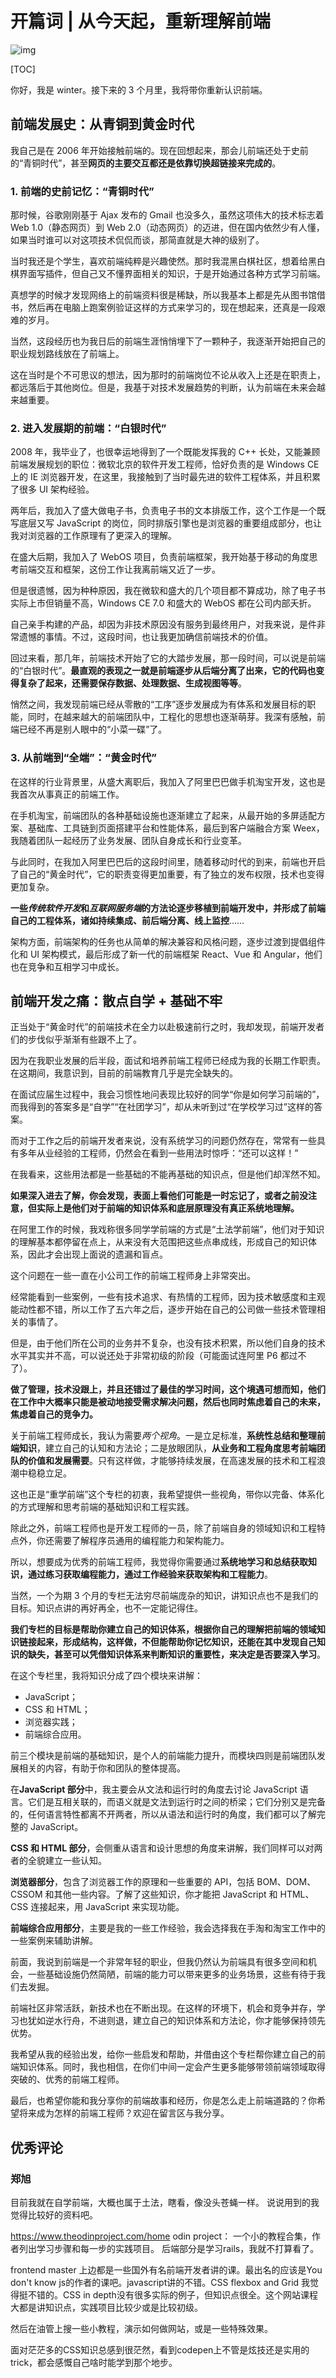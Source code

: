 # 开篇词 | 从今天起，重新理解前端

![img](assets/8807661ef5b82fcb75e8b8f2dbd71ef1.jpg)

[TOC]

你好，我是 winter。接下来的 3 个月里，我将带你重新认识前端。

## 前端发展史：从青铜到黄金时代

我自己是在 2006 年开始接触前端的。现在回想起来，那会儿前端还处于史前的“青铜时代”，甚至**网页的主要交互都还是依靠切换超链接来完成的**。

### 1. 前端的史前记忆：“青铜时代”

那时候，谷歌刚刚基于 Ajax 发布的 Gmail 也没多久，虽然这项伟大的技术标志着 Web 1.0（静态网页）到 Web 2.0（动态网页）的迈进，但在国内依然少有人懂，如果当时谁可以对这项技术侃侃而谈，那简直就是大神的级别了。

当时我还是个学生，喜欢前端纯粹是兴趣使然。那时我混黑白棋社区，想着给黑白棋界面写插件，但自己又不懂界面相关的知识，于是开始通过各种方式学习前端。

真想学的时候才发现网络上的前端资料很是稀缺，所以我基本上都是先从图书馆借书，然后再在电脑上跑案例验证这样的方式来学习的，现在想起来，还真是一段艰难的岁月。

当然，这段经历也为我日后的前端生涯悄悄埋下了一颗种子，我逐渐开始把自己的职业规划路线放在了前端上。

这在当时是个不可思议的想法，因为那时的前端岗位不论从收入上还是在职责上，都远落后于其他岗位。但是，我基于对技术发展趋势的判断，认为前端在未来会越来越重要。

### 2. 进入发展期的前端：“白银时代”

2008 年，我毕业了，也很幸运地得到了一个既能发挥我的 C++ 长处，又能兼顾前端发展规划的职位：微软北京的软件开发工程师，恰好负责的是 Windows CE 上的 IE 浏览器开发，在这里，我接触到了当时最先进的软件工程体系，并且积累了很多 UI 架构经验。

两年后，我加入了盛大做电子书，负责电子书的文本排版工作，这个工作是一个既写底层又写 JavaScript 的岗位，同时排版引擎也是浏览器的重要组成部分，也让我对浏览器的工作原理有了更深入的理解。

在盛大后期，我加入了 WebOS 项目，负责前端框架，我开始基于移动的角度思考前端交互和框架，这份工作让我离前端又近了一步。

但是很遗憾，因为种种原因，我在微软和盛大的几个项目都不算成功，除了电子书实际上市但销量不高，Windows CE 7.0 和盛大的 WebOS 都在公司内部夭折。

自己亲手构建的产品，却因为非技术原因没有服务到最终用户，对我来说，是件非常遗憾的事情。不过，这段时间，也让我更加确信前端技术的价值。

回过来看，那几年，前端技术开始了它的大踏步发展，那一段时间，可以说是前端的“白银时代”。**最直观的表现之一就是前端逐步从后端分离了出来，它的代码也变得复杂了起来，还需要保存数据、处理数据、生成视图等等**。

悄然之间，我发现前端已经从零散的“工序”逐步发展成为有体系和发展目标的职能，同时，在越来越大的前端团队中，工程化的思想也逐渐萌芽。我深有感触，前端已经不再是别人眼中的“小菜一碟”了。

### 3. 从前端到“全端”：“黄金时代”

在这样的行业背景里，从盛大离职后，我加入了阿里巴巴做手机淘宝开发，这也是我首次从事真正的前端工作。

在手机淘宝，前端团队的各种基础设施也逐渐建立了起来，从最开始的多屏适配方案、基础库、工具链到页面搭建平台和性能体系，最后到客户端融合方案 Weex，我随着团队一起经历了业务发展、团队自身成长和行业变革。

与此同时，在我加入阿里巴巴后的这段时间里，随着移动时代的到来，前端也开启了自己的“黄金时代”，它的职责变得更加重要，有了独立的发布权限，技术也变得更加复杂。

**一些*传统软件开发*和*互联网服务端*的方法论逐步移植到前端开发中，并形成了前端自己的工程体系，诸如持续集成、前后端分离、线上监控**……

架构方面，前端架构的任务也从简单的解决兼容和风格问题，逐步过渡到提倡组件化和 UI 架构模式，最后形成了新一代的前端框架 React、Vue 和 Angular，他们也在竞争和互相学习中成长。

## 前端开发之痛：散点自学 + 基础不牢

正当处于“黄金时代”的前端技术在全力以赴极速前行之时，我却发现，前端开发者们的步伐似乎渐渐有些跟不上了。

因为在我职业发展的后半段，面试和培养前端工程师已经成为我的长期工作职责。在这期间，我意识到，目前的前端教育几乎是完全缺失的。

在面试应届生过程中，我会习惯性地问表现比较好的同学“你是如何学习前端的”，而我得到的答案多是“自学”“在社团学习”，却从未听到过“在学校学习过”这样的答案。

而对于工作之后的前端开发者来说，没有系统学习的问题仍然存在，常常有一些具有多年从业经验的工程师，仍然会在看到一些用法时惊呼：“还可以这样！”

在我看来，这些用法都是一些基础的不能再基础的知识点，但是他们却浑然不知。

**如果深入进去了解，你会发现，表面上看他们可能是一时忘记了，或者之前没注意，但实际上是他们对于前端的知识体系和底层原理没有真正系统地理解。**

在阿里工作的时候，我戏称很多同学学前端的方式是“土法学前端”，他们对于知识的理解基本都停留在点上，从来没有大范围把这些点串成线，形成自己的知识体系，因此才会出现上面说的遗漏和盲点。

这个问题在一些一直在小公司工作的前端工程师身上非常突出。

经常能看到一些案例，一些有技术追求、有热情的工程师，因为技术敏感度和主观能动性都不错，所以工作了五六年之后，逐步开始在自己的公司做一些技术管理相关的事情了。

但是，由于他们所在公司的业务并不复杂，也没有技术积累，所以他们自身的技术水平其实并不高，可以说还处于非常初级的阶段（可能面试连阿里 P6 都过不了）。

**做了管理，技术没跟上，并且还错过了最佳的学习时间，这个境遇可想而知，他们在工作中大概率只能是被动地接受需求解决问题，然后也同时焦虑着自己的未来，焦虑着自己的竞争力。**

关于前端工程师成长，我认为需要*两个视角*。一是立足标准，**系统性总结和整理前端知识**，建立自己的认知和方法论；二是放眼团队，**从业务和工程角度思考前端团队的价值和发展需要**。只有这样做，才能够持续发展，在高速发展的技术和工程浪潮中稳稳立足。

这也正是“重学前端”这个专栏的初衷，我希望提供一些视角，带你以完备、体系化的方式理解和思考前端的基础知识和工程实践。

除此之外，前端工程师也是开发工程师的一员，除了前端自身的领域知识和工程特点外，你还需要了解程序员通用的编程能力和架构能力。

所以，想要成为优秀的前端工程师，我觉得你需要通过**系统地学习和总结获取知识，通过练习获取编程能力，通过工作经验来获取架构和工程能力**。

当然，一个为期 3 个月的专栏无法穷尽前端庞杂的知识，讲知识点也不是我们的目标。知识点讲的再好再全，也不一定能记得住。

**我们专栏的目标是帮助你建立自己的知识体系，根据你自己的理解把前端的领域知识链接起来，形成结构，这样做，不但能帮助你记忆知识，还能在其中发现自己知识的缺失，甚至可以凭借知识体系来判断知识的重要性，来决定是否要深入学习**。

在这个专栏里，我将知识分成了四个模块来讲解：

- JavaScript；
- CSS 和 HTML；
- 浏览器实践；
- 前端综合应用。

前三个模块是前端的基础知识，是个人的前端能力提升，而模块四则是前端团队发展相关的内容，有助于你和团队的整体提高。

在**JavaScript 部分**中，我主要会从文法和运行时的角度去讨论 JavaScript 语言。它们是互相关联的，而语义就是文法到运行时之间的桥梁；它们分别又是完备的，任何语言特性都离不开两者，所以从语法和运行时的角度，我们都可以了解完整的 JavaScript。

**CSS 和 HTML 部分**，会侧重从语言和设计思想的角度来讲解，我们同样可以对两者的全貌建立一些认知。

**浏览器部分**，包含了浏览器工作的原理和一些重要的 API，包括 BOM、DOM、CSSOM 和其他一些内容。了解了这些知识，你才能把 JavaScript 和 HTML、CSS 连接起来，用 JavaScript 来实现功能。

**前端综合应用部分**，主要是我的一些工作经验，我会选择我在手淘和淘宝工作中的一些案例来辅助讲解。

前面，我说到前端是一个非常年轻的职业，但我仍然认为前端具有很多空间和机会，一些基础设施仍然简陋，前端的能力可以带来更多的业务场景，这些有待于我们去发掘。

前端社区非常活跃，新技术也在不断出现。在这样的环境下，机会和竞争并存，学习也犹如逆水行舟，不进则退，建立自己的知识体系和方法论，你才能够保持领先优势。

我希望从我的经验出发，给你一些启发和帮助，并借由这个专栏帮你建立自己的前端知识体系。同时，我也相信，在你们中间一定会产生更多能够带领前端领域取得突破的、优秀的前端工程师。

最后，也希望你能和我分享你的前端故事和经历，你是怎么走上前端道路的？你希望将来成为怎样的前端工程师？欢迎在留言区与我分享。

## 优秀评论

### 郑旭

目前我就在自学前端，大概也属于土法，瞎看，像没头苍蝇一样。
说说用到的我觉得比较好的资料吧。

https://www.theodinproject.com/home
odin project： 一个小的教程合集，作者列出学习步骤和每一步的实践项目。
后端部分是学习rails，我就不打算看了。

frontend master 
上边都是一些国外有名前端开发者讲的课。最出名的应该是You don't know js的作者的课吧。javascript讲的不错。CSS flexbox and Grid 我觉得挺不错的。CSS in depth没有很多实际的例子，但知识点很全。这个网站课程大都是讲知识点，实践项目比较少或是比较初级。

然后在油管上搜一些小教程，演示如何做网站，或是一些特殊效果。

面对茫茫多的CSS知识总感到很茫然，看到codepen上不管是炫技还是实用的trick，都会感慨自己啥时能学到那个地步。  